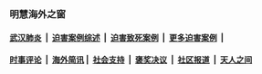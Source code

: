 
### 明慧海外之窗

####  [武汉肺炎](indexes/365.md?t=02161000) &nbsp;|&nbsp;  [迫害案例综述](indexes/328.md?t=02161000) &nbsp;|&nbsp; [迫害致死案例](indexes/277.md?t=02161000)  &nbsp;|&nbsp; [更多迫害案例](indexes/81.md?t=02161000)  &nbsp;|&nbsp; 
####  [时事评论](indexes/19.md?t=02161000) &nbsp;|&nbsp; [海外简讯](indexes/245.md?t=02161000)&nbsp;|&nbsp;  [社会支持](indexes/140.md?t=02161000) &nbsp;|&nbsp; [褒奖决议](indexes/282.md?t=02161000) &nbsp;|&nbsp; [社区报道](indexes/91.md?t=02161000)  &nbsp;|&nbsp; [天人之间](indexes/78.md?t=02161000) 

